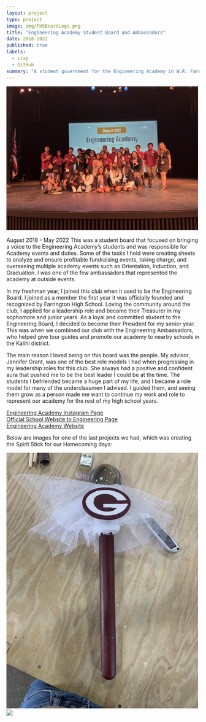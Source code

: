 ```yaml
---
layout: project
type: project
image: img/FHSBoardLogo.png
title: "Engineering Academy Student Board and Ambassadors"
date: 2018-2022
published: true
labels:
  - Lisp
  - GitHub
summary: "A student government for the Engineering Academy in W.R. Farrington High School"
---
```


<img class="img-fluid" width="500px" class="center" src="../img/EnginAcadBoard.JPG" class="img-thumbnail" >

<p>
August 2018 - May 2022
This was a student board that focused on bringing a voice to the Engineering Academy’s students and was responsible for Academy events and duties. Some of the tasks I held were creating sheets to analyze and ensure profitable fundraising events, taking charge, and overseeing multiple academy events such as Orientation, Induction, and Graduation. I was one of the few ambassadors that represented the academy at outside events.

In my freshman year, I joined this club when it used to be the Engineering Board. I joined as a member the first year it was officially founded and recognized by Farrington High School. Loving the community around the club, I applied for a leadership role and became their Treasurer in my sophomore and junior years. As a loyal and committed student to the Engineering Board, I decided to become their President for my senior year. This was when we combined our club with the Engineering Ambassadors, who helped give tour guides and promote our academy to nearby schools in the Kalihi district.

The main reason I loved being on this board was the people. My advisor, Jennifer Grant, was one of the best role models I had when progressing in my leadership roles for this club. She always had a positive and confident aura that pushed me to be the best leader I could be at the time. The students I befriended became a huge part of my life, and I became a role model for many of the underclassmen I advised. I guided them, and seeing them grow as a person made me want to continue my work and role to represent our academy for the rest of my high school years. 

[Engineering Academy Instagram Page](https://www.instagram.com/fhs.engineering/)
<br>
[Official School Website to Engineering Page](https://www.farringtonhighschool.org/farrington-cte/farrington-engineering-academy/)
<br>
[Engineering Academy Website](https://sites.google.com/k12.hi.us/farrington-high-school/academies-of-farrington/engineering)
<br>

Below are images for one of the last projects we had, which was creating the Spirit Stick for our Homecoming days:
</p>
<div class="text-center p-4">
  <img width="500px" class="center" src="../img/Staff.jpeg" class="img-thumbnail" >
  <img width="500px" class="center" src="../img/JairaBoardPresident.JPG" class="img-thumbnail" >
</div>
